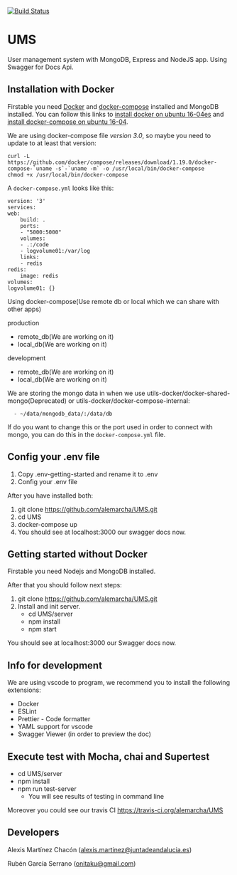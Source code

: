 [![Build Status](https://travis-ci.org/alemarcha/UMS.svg?branch=master)](https://travis-ci.org/alemarcha/UMS)

# UMS

User management system with MongoDB, Express and NodeJS app. Using Swagger for Docs Api.

## Installation with Docker

Firstable you need [Docker](https://www.docker.com/) and [docker-compose](https://docs.docker.com/compose/install/) installed and MongoDB installed.
You can follow this links to [install docker on ubuntu 16-04es](https://www.digitalocean.com/community/tutorials/como-instalar-y-usar-docker-en-ubuntu-16-04-es) and [install docker-compose on ubuntu 16-04](https://www.digitalocean.com/community/tutorials/how-to-install-docker-compose-on-ubuntu-16-04).

We are using docker-compose file _version 3.0_, so maybe you need to update to at least that version:

    curl -L https://github.com/docker/compose/releases/download/1.19.0/docker-compose-`uname -s`-`uname -m` -o /usr/local/bin/docker-compose
    chmod +x /usr/local/bin/docker-compose

A `docker-compose.yml` looks like this:

    version: '3'
    services:
    web:
        build: .
        ports:
        - "5000:5000"
        volumes:
        - .:/code
        - logvolume01:/var/log
        links:
        - redis
    redis:
        image: redis
    volumes:
    logvolume01: {}

Using docker-compose(Use remote db or local which we can share with other apps)

production

* remote_db(We are working on it)
* local_db(We are working on it)

development

* remote_db(We are working on it)
* local_db(We are working on it)

We are storing the mongo data in when we use utils-docker/docker-shared-mongo(Deprecated) or utils-docker/docker-compose-internal:

      - ~/data/mongodb_data/:/data/db

If do you want to change this or the port used in order to connect with mongo, you can do this in the `docker-compose.yml` file.

## Config your .env file

1.  Copy .env-getting-started and rename it to .env
2.  Config your .env file

After you have installed both:

1.  git clone <https://github.com/alemarcha/UMS.git>
2.  cd UMS
3.  docker-compose up
4.  You should see at localhost:3000 our swagger docs now.

## Getting started without Docker

Firstable you need Nodejs and MongoDB installed.

After that you should follow next steps:

1.  git clone <https://github.com/alemarcha/UMS.git>
2.  Install and init server.
    * cd UMS/server
    * npm install
    * npm start

You should see at localhost:3000 our Swagger docs now.

## Info for development

We are using vscode to program, we recommend you to install the following extensions:

* Docker
* ESLint
* Prettier - Code formatter
* YAML support for vscode
* Swagger Viewer (in order to preview the doc)

## Execute test with Mocha, chai and Supertest

* cd UMS/server
* npm install
* npm run test-server
  * You will see results of testing in command line

Moreover you could see our travis CI https://travis-ci.org/alemarcha/UMS

## Developers

Alexis Martínez Chacón (alexis.martinez@juntadeandalucia.es)

Rubén García Serrano (onitaku@gmail.com)
